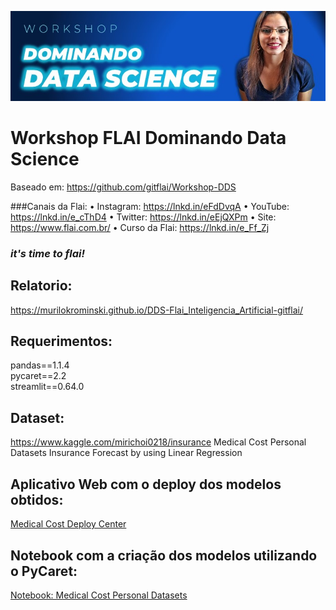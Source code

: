 ![alt text](https://github.com/MuriloKrominski/DDS-Flai_Inteligencia_Artificial-gitflai/blob/main/imagens/DDS-Flai1.jpg?raw=true)
# Workshop FLAI Dominando Data Science 
Baseado em: https://github.com/gitflai/Workshop-DDS

###Canais da Flai:
• Instagram: https://lnkd.in/eFdDvqA
• YouTube: https://lnkd.in/e_cThD4
• Twitter: https://lnkd.in/eEjQXPm
• Site: https://www.flai.com.br/
• Curso da Flai: https://lnkd.in/e_Ff_Zj
### *it's time to flai!*

## Relatorio:
https://murilokrominski.github.io/DDS-Flai_Inteligencia_Artificial-gitflai/

## Requerimentos:
pandas==1.1.4<br>
pycaret==2.2<br>
streamlit==0.64.0<br>

## Dataset:
https://www.kaggle.com/mirichoi0218/insurance
Medical Cost Personal Datasets
Insurance Forecast by using Linear Regression

## Aplicativo Web com o deploy dos modelos obtidos:
[Medical Cost Deploy Center](https://share.streamlit.io/gitflai/workshop-dds/main/medical.py)

## Notebook com a criação dos modelos utilizando o PyCaret:
[Notebook: Medical Cost Personal Datasets](https://github.com/MuriloKrominski/DDS-Flai_Inteligencia_Artificial-gitflai/blob/main/Dados_de_Custos_Medicos.ipynb)

